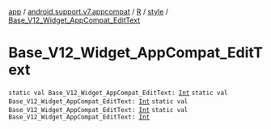 [app](../../../index.md) / [android.support.v7.appcompat](../../index.md) / [R](../index.md) / [style](index.md) / [Base_V12_Widget_AppCompat_EditText](.)

# Base_V12_Widget_AppCompat_EditText

`static val Base_V12_Widget_AppCompat_EditText: `[`Int`](https://kotlinlang.org/api/latest/jvm/stdlib/kotlin/-int/index.html)
`static val Base_V12_Widget_AppCompat_EditText: `[`Int`](https://kotlinlang.org/api/latest/jvm/stdlib/kotlin/-int/index.html)
`static val Base_V12_Widget_AppCompat_EditText: `[`Int`](https://kotlinlang.org/api/latest/jvm/stdlib/kotlin/-int/index.html)
`static val Base_V12_Widget_AppCompat_EditText: `[`Int`](https://kotlinlang.org/api/latest/jvm/stdlib/kotlin/-int/index.html)